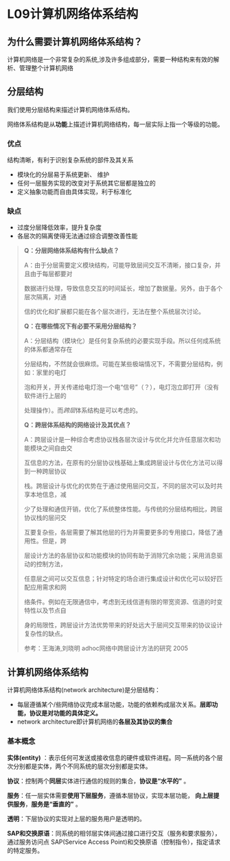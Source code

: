 # L09计算机网络体系结构

## 为什么需要计算机网络体系结构？

计算机网络是一个非常复杂的系统,涉及许多组成部分，需要一种结构来有效的解析、管理整个计算机网络

## 分层结构

我们使用分层结构来描述计算机网络体系结构。

网络体系结构是从**功能**上描述计算机网络结构，每一层实际上指一个等级的功能。

### 优点

结构清晰，有利于识别复杂系统的部件及其关系

- 模块化的分层易于系统更新、 维护
- 任何一层服务实现的改变对于系统其它层都是独立的
- 定义抽象功能而自由具体实现，利于标准化

### 缺点

- 过度分层降低效率，提升复杂度
- 各层次的隔离使得无法通过综合调整改善性能

> **Q：分层网络体系结构有什么缺点？**
>
> A：由于分层需要定义模块结构，可能导致层间交互不清晰，接口复杂，并且由于每层都要对
>
> 数据进行处理，导致信息交互的时间延长，增加了数据量。另外，由于各个层次隔离，对通
>
> 信的优化和扩展都只能在各个层次进行，无法在整个系统层次讨论。
>
> **Q：在哪些情况下有必要不采用分层结构？**
>
> A：分层结构（模块化）是任何复杂系统的必要实现手段。所以任何成系统的体系都通常存在
>
> 分层结构，不然就会很麻烦。可能在某些极端情况下，不需要分层结构，例如：家里的电灯
>
> 泡和开关，开关传递给电灯泡一个电“信号”（？），电灯泡立即打开（没有软件进行上层的
>
> 处理操作）。而*跨层*体系结构是可以考虑的。
>
> **Q：跨层体系结构的网络设计及其优点？**
>
> A：跨层设计是一种综合考虑协议栈各层次设计与优化并允许任意层次和功能模块之间自由交
>
> 互信息的方法，在原有的分层协议栈基础上集成跨层设计与优化方法可以得到一种跨层协议
>
> 栈。跨层设计与优化的优势在于通过使用层问交互，不同的层次可以及时共享本地信息，减
>
> 少了处理和通信开销，优化了系统整体性能。与传统的分层结构相比，跨层协议栈的层问交
>
> 互要复杂些，各层需要了解其他层的行为并需要更多的专用接口，降低了通用性。但是，跨
>
> 层设计方法的各层协议和功能模块的协同有助于消除冗余功能；采用消息驱动的控制方法，
>
> 任意层之间可以交互信息；针对特定的场合进行集成设计和优化可以较好匹配应用需求和网
>
> 络条件。例如在无限通信中，考虑到无线信道有限的带宽资源、信道的时变特性以及节点自
>
> 身的局限性，跨层设计方法优势带来的好处远大于层间交互带来的协议设计复杂性的缺点。
>
> 参考：王海涛,刘晓明 adhoc网络中跨层设计方法的研究 2005

## 计算机网络体系结构

计算机网络体系结构(network architecture)是分层结构：

- 每层遵循某个/些网络协议完成本层功能，功能的依赖构成层次关系。**层即功能，协议是对功能的具体定义。**
- network architecture即计算机网络的**各层及其协议的集合**

### 基本概念

**实体(entity)** ：表示任何可发送或接收信息的硬件或软件进程。同一系统的各个层次分别都是实体，两个不同系统的层次分别都是实体。

**协议**：控制两个**同层**实体进行通信的规则的集合，**协议是“水平的”** 。

**服务**：任一层实体需要**使用下层服务**，遵循本层协议，实现本层功能， **向上层提供服务**，**服务是“垂直的”** 。

**透明**：下层协议的实现对上层的服务用户是透明的。

**SAP和交换原语**：同系统的相邻层实体间通过接口进行交互（服务和要求服务），通过服务访问点 SAP(Service Access Point)和交换原语（控制指令），指定请求的特定服务。

